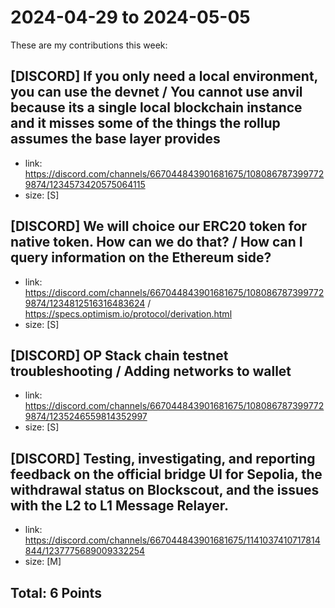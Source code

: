 # 2024-04-29 to 2024-05-05

These are my contributions this week:

## [DISCORD] If you only need a local environment, you can use the devnet / You cannot use anvil because its a single local blockchain instance and it misses some of the things the rollup assumes the base layer provides

- link: https://discord.com/channels/667044843901681675/1080867873997729874/1234573420575064115
- size: [S]  

## [DISCORD]  We will choice our ERC20 token for native token. How can we do that? / How can I query information on the Ethereum side?

- link: https://discord.com/channels/667044843901681675/1080867873997729874/1234812516316483624 / https://specs.optimism.io/protocol/derivation.html
- size: [S]

## [DISCORD] OP Stack chain testnet troubleshooting / Adding networks to wallet

- link: https://discord.com/channels/667044843901681675/1080867873997729874/1235246559814352997
- size: [S]


## [DISCORD] Testing, investigating, and reporting feedback on the official bridge UI for Sepolia, the withdrawal status on Blockscout, and the issues with the L2 to L1 Message Relayer.

- link: https://discord.com/channels/667044843901681675/1141037410717814844/1237775689009332254
- size: [M]



## Total: 6 Points
